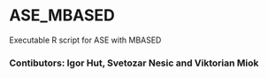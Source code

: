 # ASE_MBASED
Executable R script for ASE with MBASED

### Contibutors: Igor Hut, Svetozar Nesic and Viktorian Miok
